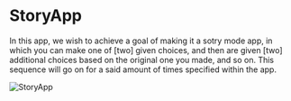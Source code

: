 # StoryApp

In this app, we wish to achieve a goal of making it a sotry mode app, in which you can make one of [two] given choices, and then are given [two] additional choices based on the original one you made, and so on. This sequence will go on for a said amount of times specified within the app. 


![StoryApp](https://github.com/GarrettPete/StoryApp/blob/master/App.png)
